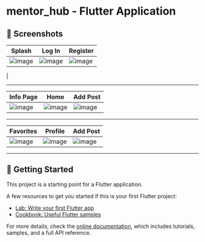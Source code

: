 # mentor_hub - Flutter Application

## 📸 Screenshots

| Splash | Log In | Register |
|------------|---------------|----------------|
| ![image](https://github.com/user-attachments/assets/bfac1323-e3a9-43e2-99d7-8128bd434d81) | ![image](https://github.com/user-attachments/assets/05fc546c-9032-44fb-9642-4b4d249fe7d6) | ![image](https://github.com/user-attachments/assets/fb2a00c3-d88c-49dd-afc6-253a1082b963)
 |

---
| Info Page | Home | Add Post |
|------------|---------------|----------------|
| ![image](https://github.com/user-attachments/assets/0aba8b07-17e6-479c-a77a-c3d652f7ab60) | ![image](https://github.com/user-attachments/assets/893a6de5-b0e0-4b32-bfee-e6b00d40e4d0) | ![image](https://github.com/user-attachments/assets/7f54d792-3885-48e2-a26b-f4ead3193ef2) |

---

| Favorites | Profile | Add Post |
|------------|---------------|----------------|
| ![image](https://github.com/user-attachments/assets/475affe6-6ec0-4068-a336-f7d9c8afb4eb) | ![image](https://github.com/user-attachments/assets/c8aa0694-7403-4a45-8fb8-75cc5ea5a50f) | ![image](https://github.com/user-attachments/assets/7f54d792-3885-48e2-a26b-f4ead3193ef2) |

---

## 🚀 Getting Started

This project is a starting point for a Flutter application.

A few resources to get you started if this is your first Flutter project:

- [Lab: Write your first Flutter app](https://docs.flutter.dev/get-started/codelab)
- [Cookbook: Useful Flutter samples](https://docs.flutter.dev/cookbook)

For more details, check the [online documentation](https://docs.flutter.dev/), which includes tutorials, samples, and a full API reference.
